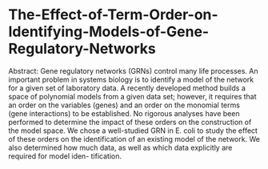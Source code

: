 # The-Effect-of-Term-Order-on-Identifying-Models-of-Gene-Regulatory-Networks

Abstract: Gene regulatory networks (GRNs) control many life processes. An important problem in systems biology is to identify a model of the network for a given set of laboratory data. A recently developed method builds a space of polynomial models from a given data set; however, it requires that an order on the variables (genes) and an order on the monomial terms (gene interactions) to be established. No rigorous analyses have been performed to determine the impact of these orders on the construction of the model space.
We chose a well-studied GRN in E. coli to study the effect of these orders on the identification of an existing model of the network. We also determined how much data, as well as which data explicitly are required for model iden- tification.

